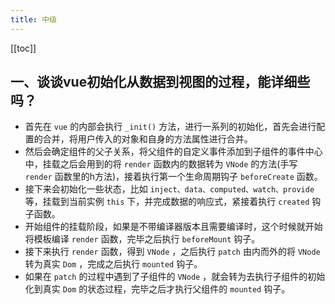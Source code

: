 ```yaml
---
title: 中级
---
```

[[toc]]

## 一、谈谈vue初始化从数据到视图的过程，能详细些吗？

- 首先在 `vue` 的内部会执行 `_init()` 方法，进行一系列的初始化，首先会进行配置的合并，将用户传入的对象和自身的方法属性进行合并。
- 然后会确定组件的父子关系，将父组件的自定义事件添加到子组件的事件中心中，挂载之后会用到的将 `render` 函数内的数据转为 `VNode` 的方法(手写 `render` 函数里的h方法)，接着执行第一个生命周期钩子 `beforeCreate` 函数。
- 接下来会初始化一些状态，比如 `inject、data、computed、watch、provide` 等，挂载到当前实例 `this` 下，并完成数据的响应式，紧接着执行 `created` 钩子函数。
- 开始组件的挂载阶段，如果是不带编译器版本且需要编译时，这个时候就开始将模板编译 `render` 函数，完毕之后执行 `beforeMount` 钩子。
- 接下来执行 `render` 函数，得到 `VNode` ，之后执行 `patch` 由内而外的将 `VNode` 转为真实 `Dom` ，完成之后执行 `mounted` 钩子。
- 如果在 `patch` 的过程中遇到了子组件的 `VNode` ，就会转为去执行子组件的初始化到真实 `Dom` 的状态过程，完毕之后才执行父组件的 `mounted` 钩子。